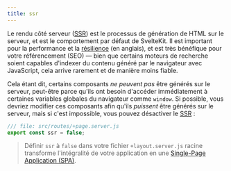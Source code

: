 ```yaml
---
title: ssr
---
```


Le rendu côté serveur (<span class="vo">[SSR](SVELTE_SITE_URL/docs/web#ssr)</span>) est le processus de génération de HTML sur le serveur, et est le comportement par défaut de SvelteKit. Il est important pour la performance et la [résilience](https://kryogenix.org/code/browser/everyonehasjs.html) (en anglais), et est très bénéfique pour votre référencement (SEO) — bien que certains moteurs de recherche soient capables d'indexer du contenu généré par le navigateur avec JavaScript, cela arrive rarement et de manière moins fiable.

Cela étant dit, certains composants _ne peuvent pas_ être générés sur le serveur, peut-être parce qu'ils ont besoin d'accéder immédiatement à certaines variables globales du navigateur comme `window`. Si possible, vous devriez modifier ces composants afin qu'ils _puissent_ être générés sur le serveur, mais si c'est impossible, vous pouvez désactiver le <span class="vo">[SSR](SVELTE_SITE_URL/docs/web#ssr)</span> :

```js
/// file: src/routes/+page.server.js
export const ssr = false;
```

> Définir `ssr` à `false` dans votre fichier `+layout.server.js` racine transforme l'intégralité de votre application en une [Single-Page Application (SPA)](SVELTE_SITE_URL/docs/web#spa).

